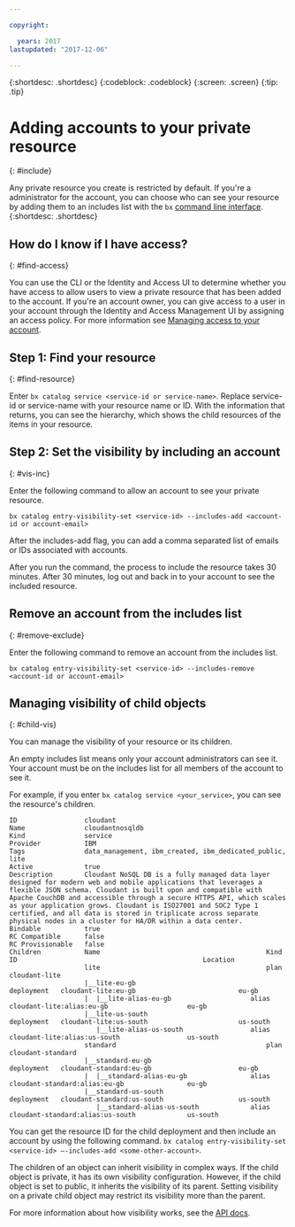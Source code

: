 ```yaml
---

copyright:

  years: 2017
lastupdated: "2017-12-06"

---
```


{:shortdesc: .shortdesc}
{:codeblock: .codeblock}
{:screen: .screen}
{:tip: .tip}

# Adding accounts to your private resource
{: #include}

Any private resource you create is restricted by default. If you're a administrator for the account, you can choose who can see your resource by adding them to an includes list with the `bx` [command line interface](/docs/cli/reference/bluemix_cli/bx_cli.html#bluemix_catalog_entry_visibility_set).
{:shortdesc: .shortdesc}

## How do I know if I have access?
{: #find-access}

You can use the CLI or the Identity and Access UI to determine whether you have access to allow users to view a private resource that has been added to the account. If you're an account owner, you can give access to a user in your account through the Identity and Access Management UI by assigning an access policy. For more information see [Managing access to your account](access.html).

## Step 1: Find your resource
{: #find-resource}

Enter `bx catalog service <service-id or service-name>`. Replace service-id or service-name with your resource name or ID. With the information that returns, you can see the hierarchy, which shows the child resources of the items in your resource.

## Step 2: Set the visibility by including an account
{: #vis-inc}

Enter the following command to allow an account to see your private resource.

`bx catalog entry-visibility-set <service-id> --includes-add <account-id or account-email>`

After the includes-add flag, you can add a comma separated list of emails or IDs associated with accounts.

After you run the command, the process to include the resource takes 30 minutes. After 30 minutes, log out and back in to your account to see the included resource.

## Remove an account from the includes list
{: #remove-exclude}

Enter the following command to remove an account from the includes list.

`bx catalog entry-visibility-set <service-id> --includes-remove <account-id or account-email>`

## Managing visibility of child objects
{: #child-vis}

You can manage the visibility of your resource or its children.

An empty includes list means only your account administrators can see it. Your account must be on the includes list for all members of the account to see it.

For example, if you enter `bx catalog service <your_service>`, you can see the resource's children.

```
ID                 cloudant
Name               cloudantnosqldb
Kind               service
Provider           IBM
Tags               data_management, ibm_created, ibm_dedicated_public, lite
Active             true
Description        Cloudant NoSQL DB is a fully managed data layer designed for modern web and mobile applications that leverages a flexible JSON schema. Cloudant is built upon and compatible with Apache CouchDB and accessible through a secure HTTPS API, which scales as your application grows. Cloudant is ISO27001 and SOC2 Type 1 certified, and all data is stored in triplicate across separate physical nodes in a cluster for HA/DR within a data center.
Bindable           true
RC Compatible      false
RC Provisionable   false
Children           Name                                          Kind         ID                                               Location
                   lite                                          plan         cloudant-lite
                   |__lite-eu-gb                             deployment   cloudant-lite:eu-gb                          eu-gb
                   |  |__lite-alias-eu-gb                    alias        cloudant-lite:alias:eu-gb                    eu-gb
                   |__lite-us-south                          deployment   cloudant-lite:us-south                       us-south
                      |__lite-alias-us-south                 alias        cloudant-lite:alias:us-south                 us-south
                   standard                                      plan         cloudant-standard
                   |__standard-eu-gb                         deployment   cloudant-standard:eu-gb                      eu-gb
                   |  |__standard-alias-eu-gb                alias        cloudant-standard:alias:eu-gb                eu-gb
                   |__standard-us-south                      deployment   cloudant-standard:us-south                   us-south
                      |__standard-alias-us-south             alias        cloudant-standard:alias:us-south             us-south
```

You can get the resource ID for the child deployment and then include an account by using the following command. `bx catalog entry-visibility-set <service-id> —-includes-add <some-other-account>`.

The children of an object can inherit visibility in complex ways. If the child object is private, it has its own visibility configuration. However, if the child object is set to public, it inherits the visibility of its parent. Setting visibility on a private child object may restrict its visibility more than the parent.

For more information about how visibility works, see the [API docs](https://console.bluemix.net/apidocs/682).
